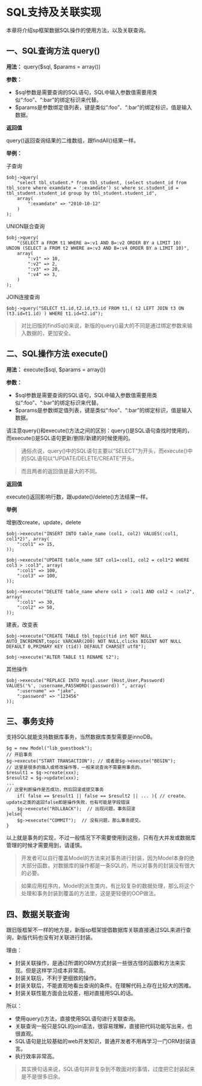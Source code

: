 # SQL支持及关联实现

本章将介绍sp框架数据SQL操作的使用方法，以及关联查询。

## 一、SQL查询方法 query() 

**用法：** query($sql, $params = array())

**参数：**

- $sql参数是需要查询的SQL语句，SQL中输入参数值需要用类似“:foo”、“:bar”的绑定标识来代替。
- $params是参数绑定值列表，键是类似“:foo”、“:bar”的绑定标识，值是输入数据。

**返回值**

query()返回查询结果的二维数组，跟findAll()结果一样。

**举例：**

子查询

    $obj->query(
        "select tbl_student.* from tbl_student, (select student_id from tbl_score where examdate = ':examdate') sc where sc.student_id = tbl_student.student_id group by tbl_student.student_id", 
        array(
            ":examdate" => "2010-10-12"
        )
    );
    
    
UNION联合查询

    $obj->query(
        "(SELECT a FROM t1 WHERE a=:v1 AND B=:v2 ORDER BY a LIMIT 10) UNION (SELECT a FROM t2 WHERE a=:v3 AND B=:v4 ORDER BY a LIMIT 10)", 
        array(
            ":v1" => 10,
            ":v2" => 2,
            ":v3" => 20,
            ":v4" => 3,
        )
    );


JOIN连接查询


    $obj->query("SELECT t1.id,t2.id,t3.id FROM t1,( t2 LEFT JOIN t3 ON (t3.id=t1.id) ) WHERE t1.id=t2.id");

> 对比旧版的findSql()来说，新版的query()最大的不同是通过绑定参数来输入数据的，更加安全。

## 二、SQL操作方法 execute()

**用法：** execute($sql, $params = array())

**参数：**

- $sql参数是需要查询的SQL语句，SQL中输入参数值需要用类似“:foo”、“:bar”的绑定标识来代替。
- $params是参数绑定值列表，键是类似“:foo”、“:bar”的绑定标识，值是输入数据。

请注意query()和execute()方法之间的区别：query()是SQL语句查找时使用的，而execute()是SQL语句更新/删除/新建的时候使用的。

> 通俗点说，query()中的SQL语句主要以“SELECT”为开头，而execute()中的SQL语句以“UPDATE/DELETE/CREATE”开头。

> 而且两者的返回值是最大的不同。

**返回值**

execute()返回影响行数，跟update()/delete()方法结果一样。

**举例**

增删改create，update，delete

    $obj->execute("INSERT INTO table_name (col1, col2) VALUES(:col1, col1*2)", array(
        ":col1" => 15,
    ));
    
    $obj->execute("UPDATE table_name SET col1=:col1, col2 = col1*2 WHERE col3 > :col3", array(
        ":col1" => 100,
        ":col3" => 100,
    ));
    
    $obj->execute("DELETE table_name where col1 > :col1 AND col2 < :col2", array(
        ":col1" => 30,
        ":col2" => 50,
    ));
    
    
建表，改变表


    $obj->execute("CREATE TABLE tbl_topic(tid int NOT NULL AUTO_INCREMENT,topic VARCHAR(200) NOT NULL,clicks BIGINT NOT NULL DEFAULT 0,PRIMARY KEY (tid)) DEFAULT CHARSET utf8");
    
    $obj->execute("ALTER TABLE t1 RENAME t2");
    
其他操作

    $obj->execute("REPLACE INTO mysql.user (Host,User,Password) VALUES('%', :username,PASSWORD(:password)) ", array(
        ":username" => "jake",
        ":password" => "123456"
    ));

## 三、事务支持

支持SQL就能支持数据库事务，当然数据库类型需要是innoDB。

    $g = new Model("lib_guestbook");
    // 开启事务
    $g->execute("START TRANSACTION"); // 或者是$g->execute("BEGIN");
    // 这里是很多的插入或修改操作等，一般来说查询不需要用事务的。
    $result1 = $g->create(xxx);
    $result2 = $g->update(xxx);
    ...
    // 这里判断操作是否成功，然后回滚或提交事务
        if( false == $result1 || false == $result2 || ... ){ // create、update之类的返回false即是操作失败，也有可能是字段错误
        $g->execute("ROLLBACK");  // 出现问题，事务回滚
    }else{
        $g->execute("COMMIT");  // 没有问题，那么事务提交。
    }
    
以上就是事务的实现，不过一般情况下不需要使用到这些，只有在大并发或数据库管理的时候才需要用到，请谨慎。

> 开发者可以自行覆盖Model的方法来对事务进行封装，因为Model本身的绝大部分函数，对数据库的操作都是一条SQL的，所以对事务的封装没有很大的必要。

> 如果应用程序内，Model的派生类内，有比较复杂的数据处理，那么将这个处理和事务封装到覆盖的方法里，这是更轻便的OOP做法。

## 四、数据关联查询

跟旧版框架不一样的地方是，新版sp框架提倡数据库关联直接通过SQL来进行查询，新版代码也没有对关联进行封装。

理由：

- 封装关联操作，是通过所谓的ORM方式封装一些很古怪的函数和方法来实现。但是这样学习成本非常高。
- 封装关联后，不利于更细致的操作。
- 封装关联后，不能直观地看出查询的条件。在理解代码上存在比较大的困难。
- 封装关联性能方面会比较差，相对直接用SQL的话。

所以：

- 使用query()方法，直接使用SQL语句进行关联查询。
- 关联查询一般只是SQL的join语法，很容易理解，直接把代码功能写出来，也很直观。
- SQL语句是比较基础的web开发知识，普通开发者不用再学习一门ORM封装语言。
- 执行效率非常高。

> 其实换句话来说，SQL语句并非复杂到不敢面对的事情，过度把它封装起来是不是很多旧余。

